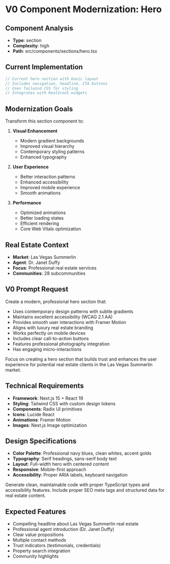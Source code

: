 # V0 Component Modernization: Hero

## Component Analysis
- **Type**: section
- **Complexity**: high
- **Path**: src/components/sections/hero.tsx

## Current Implementation
```typescript
// Current hero section with basic layout
// Includes navigation, headline, CTA buttons
// Uses Tailwind CSS for styling
// Integrates with RealScout widgets
```

## Modernization Goals
Transform this section component to:

1. **Visual Enhancement**
   - Modern gradient backgrounds
   - Improved visual hierarchy
   - Contemporary styling patterns
   - Enhanced typography

2. **User Experience**
   - Better interaction patterns
   - Enhanced accessibility
   - Improved mobile experience
   - Smooth animations

3. **Performance**
   - Optimized animations
   - Better loading states
   - Efficient rendering
   - Core Web Vitals optimization

## Real Estate Context
- **Market**: Las Vegas Summerlin
- **Agent**: Dr. Janet Duffy
- **Focus**: Professional real estate services
- **Communities**: 28 subcommunities

## V0 Prompt Request
Create a modern, professional hero section that:

- Uses contemporary design patterns with subtle gradients
- Maintains excellent accessibility (WCAG 2.1 AA)
- Provides smooth user interactions with Framer Motion
- Aligns with luxury real estate branding
- Works perfectly on mobile devices
- Includes clear call-to-action buttons
- Features professional photography integration
- Has engaging micro-interactions

Focus on creating a hero section that builds trust and enhances the user experience for potential real estate clients in the Las Vegas Summerlin market.

## Technical Requirements
- **Framework**: Next.js 15 + React 19
- **Styling**: Tailwind CSS with custom design tokens
- **Components**: Radix UI primitives
- **Icons**: Lucide React
- **Animations**: Framer Motion
- **Images**: Next.js Image optimization

## Design Specifications
- **Color Palette**: Professional navy blues, clean whites, accent golds
- **Typography**: Serif headings, sans-serif body text
- **Layout**: Full-width hero with centered content
- **Responsive**: Mobile-first approach
- **Accessibility**: Proper ARIA labels, keyboard navigation

Generate clean, maintainable code with proper TypeScript types and accessibility features. Include proper SEO meta tags and structured data for real estate content.

## Expected Features
- Compelling headline about Las Vegas Summerlin real estate
- Professional agent introduction (Dr. Janet Duffy)
- Clear value propositions
- Multiple contact methods
- Trust indicators (testimonials, credentials)
- Property search integration
- Community highlights
